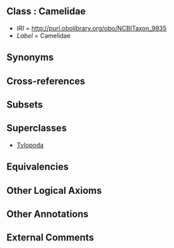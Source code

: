 
## Class : Camelidae

 * *IRI* = http://purl.obolibrary.org/obo/NCBITaxon_9835
 * *Label* = Camelidae

## Synonyms


## Cross-references


## Subsets


## Superclasses

 * [Tylopoda](../../NCBITaxon/34/NCBITaxon_9834.md)

## Equivalencies


## Other Logical Axioms


## Other Annotations


## External Comments

